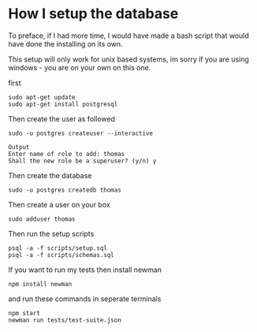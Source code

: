 # How I setup the database

To preface, if I had more time, I would have made a bash script that would have done the installing on its own.

This setup will only work for unix based systems, im sorry if you are using windows - you are on your own on this one.

first

```
sudo apt-get update
sudo apt-get install postgresql
```

Then create the user as followed

```
sudo -u postgres createuser --interactive

Output
Enter name of role to add: thomas
Shall the new role be a superuser? (y/n) y
```

Then create the database

```
sudo -u postgres createdb thomas
```

Then create a user on your box
```
sudo adduser thomas
```

Then run the setup scripts
```
psql -a -f scripts/setup.sql
psql -a -f scripts/schemas.sql
```

If you want to run my tests then install newman
```
npm install newman
```

and run these commands in seperate terminals
```
npm start
newman run tests/test-suite.json
```